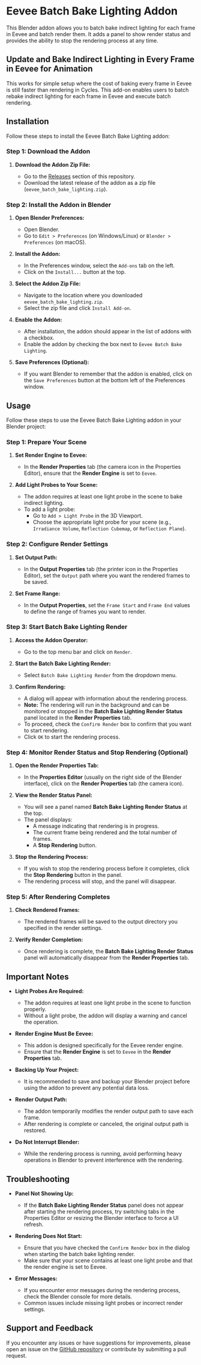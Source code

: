 # Eevee Batch Bake Lighting Addon

This Blender addon allows you to batch bake indirect lighting for each frame in Eevee and batch render them. It adds a panel to show render status and provides the ability to stop the rendering process at any time.

## Update and Bake Indirect Lighting in Every Frame in Eevee for Animation

This works for simple setup where the cost of baking every frame in Eevee is still faster than rendering in Cycles. This add-on enables users to batch rebake indirect lighting for each frame in Eevee and execute batch rendering.

## Installation

Follow these steps to install the Eevee Batch Bake Lighting addon:

### Step 1: Download the Addon

1. **Download the Addon Zip File:**

   - Go to the [Releases](https://github.com/whatmakeart/eevee-batch-bake-lighting/releases) section of this repository.
   - Download the latest release of the addon as a zip file (`eevee_batch_bake_lighting.zip`).

### Step 2: Install the Addon in Blender

1. **Open Blender Preferences:**

   - Open Blender.
   - Go to `Edit > Preferences` (on Windows/Linux) or `Blender > Preferences` (on macOS).

2. **Install the Addon:**

   - In the Preferences window, select the `Add-ons` tab on the left.
   - Click on the `Install...` button at the top.

3. **Select the Addon Zip File:**

   - Navigate to the location where you downloaded `eevee_batch_bake_lighting.zip`.
   - Select the zip file and click `Install Add-on`.

4. **Enable the Addon:**

   - After installation, the addon should appear in the list of addons with a checkbox.
   - Enable the addon by checking the box next to `Eevee Batch Bake Lighting`.

5. **Save Preferences (Optional):**

   - If you want Blender to remember that the addon is enabled, click on the `Save Preferences` button at the bottom left of the Preferences window.

## Usage

Follow these steps to use the Eevee Batch Bake Lighting addon in your Blender project:

### Step 1: Prepare Your Scene

1. **Set Render Engine to Eevee:**

   - In the **Render Properties** tab (the camera icon in the Properties Editor), ensure that the **Render Engine** is set to `Eevee`.

2. **Add Light Probes to Your Scene:**

   - The addon requires at least one light probe in the scene to bake indirect lighting.
   - To add a light probe:
     - Go to `Add > Light Probe` in the 3D Viewport.
     - Choose the appropriate light probe for your scene (e.g., `Irradiance Volume`, `Reflection Cubemap`, or `Reflection Plane`).

### Step 2: Configure Render Settings

1. **Set Output Path:**

   - In the **Output Properties** tab (the printer icon in the Properties Editor), set the `Output` path where you want the rendered frames to be saved.

2. **Set Frame Range:**

   - In the **Output Properties**, set the `Frame Start` and `Frame End` values to define the range of frames you want to render.

### Step 3: Start Batch Bake Lighting Render

1. **Access the Addon Operator:**

   - Go to the top menu bar and click on `Render`.

2. **Start the Batch Bake Lighting Render:**

   - Select `Batch Bake Lighting Render` from the dropdown menu.

3. **Confirm Rendering:**

   - A dialog will appear with information about the rendering process.
   - **Note:** The rendering will run in the background and can be monitored or stopped in the **Batch Bake Lighting Render Status** panel located in the **Render Properties** tab.
   - To proceed, check the `Confirm Render` box to confirm that you want to start rendering.
   - Click `OK` to start the rendering process.

### Step 4: Monitor Render Status and Stop Rendering (Optional)

1. **Open the Render Properties Tab:**

   - In the **Properties Editor** (usually on the right side of the Blender interface), click on the **Render Properties** tab (the camera icon).

2. **View the Render Status Panel:**

   - You will see a panel named **Batch Bake Lighting Render Status** at the top.
   - The panel displays:
     - A message indicating that rendering is in progress.
     - The current frame being rendered and the total number of frames.
     - A **Stop Rendering** button.

3. **Stop the Rendering Process:**

   - If you wish to stop the rendering process before it completes, click the **Stop Rendering** button in the panel.
   - The rendering process will stop, and the panel will disappear.

### Step 5: After Rendering Completes

1. **Check Rendered Frames:**

   - The rendered frames will be saved to the output directory you specified in the render settings.

2. **Verify Render Completion:**

   - Once rendering is complete, the **Batch Bake Lighting Render Status** panel will automatically disappear from the **Render Properties** tab.

## Important Notes

- **Light Probes Are Required:**

  - The addon requires at least one light probe in the scene to function properly.
  - Without a light probe, the addon will display a warning and cancel the operation.

- **Render Engine Must Be Eevee:**

  - This addon is designed specifically for the Eevee render engine.
  - Ensure that the **Render Engine** is set to `Eevee` in the **Render Properties** tab.

- **Backing Up Your Project:**

  - It is recommended to save and backup your Blender project before using the addon to prevent any potential data loss.

- **Render Output Path:**

  - The addon temporarily modifies the render output path to save each frame.
  - After rendering is complete or canceled, the original output path is restored.

- **Do Not Interrupt Blender:**

  - While the rendering process is running, avoid performing heavy operations in Blender to prevent interference with the rendering.

## Troubleshooting

- **Panel Not Showing Up:**

  - If the **Batch Bake Lighting Render Status** panel does not appear after starting the rendering process, try switching tabs in the Properties Editor or resizing the Blender interface to force a UI refresh.

- **Rendering Does Not Start:**

  - Ensure that you have checked the `Confirm Render` box in the dialog when starting the batch bake lighting render.
  - Make sure that your scene contains at least one light probe and that the render engine is set to Eevee.

- **Error Messages:**

  - If you encounter error messages during the rendering process, check the Blender console for more details.
  - Common issues include missing light probes or incorrect render settings.

## Support and Feedback

If you encounter any issues or have suggestions for improvements, please open an issue on the [GitHub repository](<[#](https://github.com/whatmakeart/eevee-batch-bake-lighting)>) or contribute by submitting a pull request.
